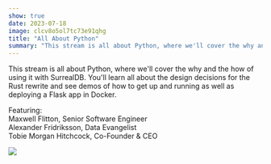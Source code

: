 ```yaml
---
show: true
date: 2023-07-18
image: clcv8o5ol7tc73e91qhg
title: "All About Python"
summary: "This stream is all about Python, where we'll cover the why and the how of using it with SurrealDB. You'll learn all about the design decisions for the Rust rewrite and see demos of how to get up and running as well as deploying a Flask app in Docker."
---
```


This stream is all about Python, where we'll cover the why and the how of using it with SurrealDB. You'll learn all about the design decisions for the Rust rewrite and see demos of how to get up and running as well as deploying a Flask app in Docker.

Featuring:
<br>
Maxwell Flitton, Senior Software Engineer
<br>
Alexander Fridriksson, Data Evangelist
<br>
Tobie Morgan Hitchcock, Co-Founder & CEO

![](https://www.youtube.com/embed/Bv5h4uehxPI)